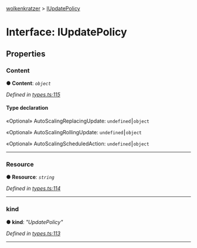 [wolkenkratzer](../README.md) > [IUpdatePolicy](../interfaces/iupdatepolicy.md)



# Interface: IUpdatePolicy


## Properties
<a id="content"></a>

###  Content

**●  Content**:  *`object`* 

*Defined in [types.ts:115](https://github.com/arminhammer/wolkenkratzer/blob/cd0c133/src/types.ts#L115)*


#### Type declaration




«Optional»  AutoScalingReplacingUpdate: `undefined`⎮`object`






«Optional»  AutoScalingRollingUpdate: `undefined`⎮`object`






«Optional»  AutoScalingScheduledAction: `undefined`⎮`object`







___

<a id="resource"></a>

###  Resource

**●  Resource**:  *`string`* 

*Defined in [types.ts:114](https://github.com/arminhammer/wolkenkratzer/blob/cd0c133/src/types.ts#L114)*





___

<a id="kind"></a>

###  kind

**●  kind**:  *"UpdatePolicy"* 

*Defined in [types.ts:113](https://github.com/arminhammer/wolkenkratzer/blob/cd0c133/src/types.ts#L113)*





___


